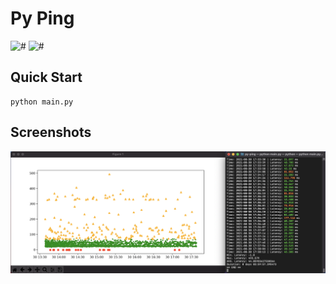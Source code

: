 
# Py Ping

![#](https://img.shields.io/badge/licence-MIT-lightseagreen.svg)
![#](https://img.shields.io/badge/python-3.9.x-lightseagreen.svg)

## Quick Start
```
python main.py
```

## Screenshots
![!img](.docs/screenshot.png)
